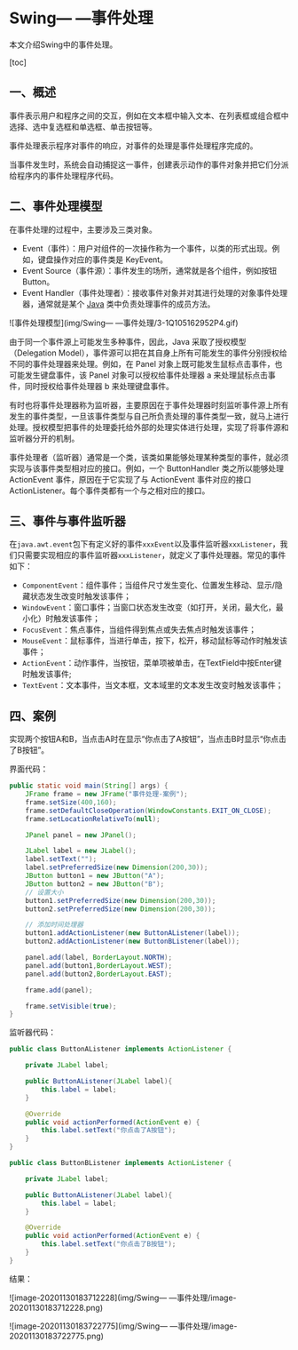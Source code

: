 # Swing— —事件处理

本文介绍Swing中的事件处理。

[toc]

## 一、概述

事件表示用户和程序之间的交互，例如在文本框中输入文本、在列表框或组合框中选择、选中复选框和单选框、单击按钮等。

事件处理表示程序对事件的响应，对事件的处理是事件处理程序完成的。

当事件发生时，系统会自动捕捉这一事件，创建表示动作的事件对象并把它们分派给程序内的事件处理程序代码。



## 二、事件处理模型

在事件处理的过程中，主要涉及三类对象。

- Event（事件）：用户对组件的一次操作称为一个事件，以类的形式出现。例如，键盘操作对应的事件类是 KeyEvent。
- Event Source（事件源）：事件发生的场所，通常就是各个组件，例如按钮 Button。
- Event Handler（事件处理者）：接收事件对象并对其进行处理的对象事件处理器，通常就是某个 [Java](http://c.biancheng.net/java/) 类中负责处理事件的成员方法。

![事件处理模型](img/Swing— —事件处理/3-1Q105162952P4.gif)

由于同一个事件源上可能发生多种事件，因此，Java 采取了授权模型（Delegation Model），事件源可以把在其自身上所有可能发生的事件分别授权给不同的事件处理器来处理。例如，在 Panel 对象上既可能发生鼠标点击事件，也可能发生键盘事件，该 Panel 对象可以授权给事件处理器 a 来处理鼠标点击事件，同时授权给事件处理器 b 来处理键盘事件。

有时也将事件处理器称为监听器，主要原因在于事件处理器时刻监听事件源上所有发生的事件类型，一旦该事件类型与自己所负责处理的事件类型一致，就马上进行处理。授权模型把事件的处理委托给外部的处理实体进行处理，实现了将事件源和监听器分开的机制。

事件处理者（监听器）通常是一个类，该类如果能够处理某种类型的事件，就必须实现与该事件类型相对应的接口。例如，一个 ButtonHandler 类之所以能够处理 ActionEvent 事件，原因在于它实现了与 ActionEvent 事件对应的接口 ActionListener。每个事件类都有一个与之相对应的接口。



## 三、事件与事件监听器

在`java.awt.event`包下有定义好的事件`xxxEvent`以及事件监听器`xxxListener`，我们只需要实现相应的事件监听器`xxxListener`，就定义了事件处理器。常见的事件如下：

- `ComponentEvent`：组件事件；当组件尺寸发生变化、位置发生移动、显示/隐藏状态发生改变时触发该事件；
- `WindowEvent`：窗口事件；当窗口状态发生改变（如打开，关闭，最大化，最小化）时触发该事件；
- `FocusEvent`：焦点事件，当组件得到焦点或失去焦点时触发该事件；
- `MouseEvent`：鼠标事件，当进行单击，按下，松开，移动鼠标等动作时触发该事件；
- `ActionEvent`：动作事件，当按钮，菜单项被单击，在TextField中按Enter键时触发该事件;
- `TextEvent`：文本事件，当文本框，文本域里的文本发生改变时触发该事件；



## 四、案例

实现两个按钮A和B，当点击A时在显示“你点击了A按钮”，当点击B时显示“你点击了B按钮”。

界面代码：

```java
public static void main(String[] args) {
    JFrame frame = new JFrame("事件处理-案例");
    frame.setSize(400,160);
    frame.setDefaultCloseOperation(WindowConstants.EXIT_ON_CLOSE);
    frame.setLocationRelativeTo(null);

    JPanel panel = new JPanel();

    JLabel label = new JLabel();
    label.setText("");
    label.setPreferredSize(new Dimension(200,30));
    JButton button1 = new JButton("A");
    JButton button2 = new JButton("B");
    // 设置大小
    button1.setPreferredSize(new Dimension(200,30));
    button2.setPreferredSize(new Dimension(200,30));

    // 添加时间处理器
    button1.addActionListener(new ButtonAListener(label));
    button2.addActionListener(new ButtonBListener(label));

    panel.add(label, BorderLayout.NORTH);
    panel.add(button1,BorderLayout.WEST);
    panel.add(button2,BorderLayout.EAST);

    frame.add(panel);

    frame.setVisible(true);
}
```

监听器代码：

```java
public class ButtonAListener implements ActionListener {

    private JLabel label;

    public ButtonAListener(JLabel label){
        this.label = label;
    }

    @Override
    public void actionPerformed(ActionEvent e) {
        this.label.setText("你点击了A按钮");
    }
}

public class ButtonBListener implements ActionListener {

    private JLabel label;

    public ButtonAListener(JLabel label){
        this.label = label;
    }

    @Override
    public void actionPerformed(ActionEvent e) {
        this.label.setText("你点击了B按钮");
    }
}

```

结果：

![image-20201130183712228](img/Swing— —事件处理/image-20201130183712228.png)

![image-20201130183722775](img/Swing— —事件处理/image-20201130183722775.png)

